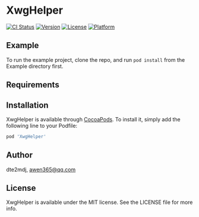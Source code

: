 # XwgHelper

[![CI Status](https://img.shields.io/travis/dte2mdj/XwgHelper.svg?style=flat)](https://travis-ci.org/dte2mdj/XwgHelper)
[![Version](https://img.shields.io/cocoapods/v/XwgHelper.svg?style=flat)](https://cocoapods.org/pods/XwgHelper)
[![License](https://img.shields.io/cocoapods/l/XwgHelper.svg?style=flat)](https://cocoapods.org/pods/XwgHelper)
[![Platform](https://img.shields.io/cocoapods/p/XwgHelper.svg?style=flat)](https://cocoapods.org/pods/XwgHelper)

## Example

To run the example project, clone the repo, and run `pod install` from the Example directory first.

## Requirements

## Installation

XwgHelper is available through [CocoaPods](https://cocoapods.org). To install
it, simply add the following line to your Podfile:

```ruby
pod 'XwgHelper'
```

## Author

dte2mdj, awen365@qq.com

## License

XwgHelper is available under the MIT license. See the LICENSE file for more info.
